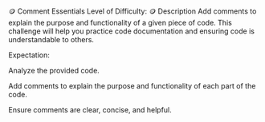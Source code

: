 🪙 Comment Essentials
Level of Difficulty: 🪙
Description
Add comments to explain the purpose and functionality of a given piece of code. This challenge will help you practice code documentation and ensuring code is understandable to others.

Expectation:

Analyze the provided code.

Add comments to explain the purpose and functionality of each part of the code.

Ensure comments are clear, concise, and helpful.